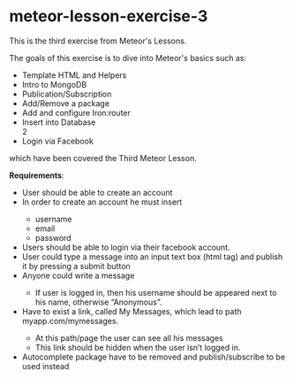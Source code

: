 # meteor-lesson-exercise-3
This is the third exercise from Meteor's Lessons.
<p></p>
The goals of this exercise is to dive into Meteor's basics such as:
<ul>
  <li>Template HTML and Helpers</li>
  <li>Intro to MongoDB</li>
  <li>Publication/Subscription</li>
  <li>Add/Remove a package</li>
  <li>Add and configure Iron:router</li>
  <li>Insert into Database</li>2
  <li>Login via Facebook</li>
</ul>
 which have been covered the Third Meteor Lesson. 

<b>Requirements</b>:
</p>
<ul>
  <li>User should be able to create an account</li>
  <li>In order to create an account he must insert</li>
    <ul>
      <li>username</li>
      <li>email</li>
      <li>password</li>
    </ul>
  <li>Users should be able to login via their facebook account.</li>  
  <li>User could type a message into an input text box (html tag) and publish it by pressing a submit button</li>
  <li>Anyone could write a message</li>
  <ul>
    <li>If user is logged in, then his username should be appeared next to his name, otherwise “Anonymous”.</li>
  </ul>
  <li>Have to exist a link, called My Messages, which lead to path myapp.com/mymessages.</li>
    <ul>
      <li>At this path/page the user can see all his messages</li>
      <li>This link should be hidden when the user isn’t logged in.</li>
    </ul>
  <li>Autocomplete package have to be removed and publish/subscribe to be used instead</li>
</ul>
  
